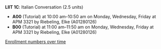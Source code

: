 **LIIT 1C**: Italian Conversation (2.5 units)

- **A00** (Tutorial) at 10:00 am–10:50 am on Monday, Wednesday, Friday at APM 3321 by Riebeling, Elke (A01280126)
- **B00** (Tutorial) at 11:00 am–11:50 am on Monday, Wednesday, Friday at APM 3321 by Riebeling, Elke (A01280126)

[Enrollment numbers over time](./LIIT1C.tsv)
